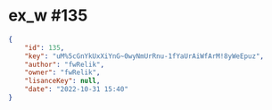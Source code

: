 
# ex_w #135
                
```JSON
{
    "id": 135,
    "key": "uM%5cGnYkUxXiYnG~0wyNmUrRnu-1fYaUrAiWfArM!8yWeEpuz",
    "author": "fwRelik",
    "owner": "fwRelik",
    "lisanceKey": null,
    "date": "2022-10-31 15:40"
}
```
